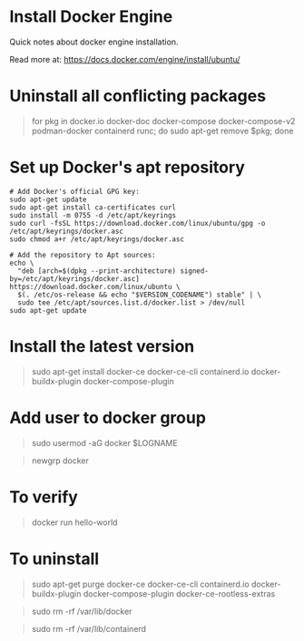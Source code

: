 # Install Docker Engine 

Quick notes about docker engine installation.

Read more at: https://docs.docker.com/engine/install/ubuntu/

# Uninstall all conflicting packages

> for pkg in docker.io docker-doc docker-compose docker-compose-v2 podman-docker containerd runc; do sudo apt-get remove $pkg; done

# Set up Docker's apt repository

```
# Add Docker's official GPG key:
sudo apt-get update
sudo apt-get install ca-certificates curl
sudo install -m 0755 -d /etc/apt/keyrings
sudo curl -fsSL https://download.docker.com/linux/ubuntu/gpg -o /etc/apt/keyrings/docker.asc
sudo chmod a+r /etc/apt/keyrings/docker.asc

# Add the repository to Apt sources:
echo \
  "deb [arch=$(dpkg --print-architecture) signed-by=/etc/apt/keyrings/docker.asc] https://download.docker.com/linux/ubuntu \
  $(. /etc/os-release && echo "$VERSION_CODENAME") stable" | \
  sudo tee /etc/apt/sources.list.d/docker.list > /dev/null
sudo apt-get update
```

# Install the latest version

> sudo apt-get install docker-ce docker-ce-cli containerd.io docker-buildx-plugin docker-compose-plugin

# Add user to docker group

> sudo usermod -aG docker $LOGNAME

> newgrp docker

# To verify

> docker run hello-world

# To uninstall

> sudo apt-get purge docker-ce docker-ce-cli containerd.io docker-buildx-plugin docker-compose-plugin docker-ce-rootless-extras

> sudo rm -rf /var/lib/docker

> sudo rm -rf /var/lib/containerd